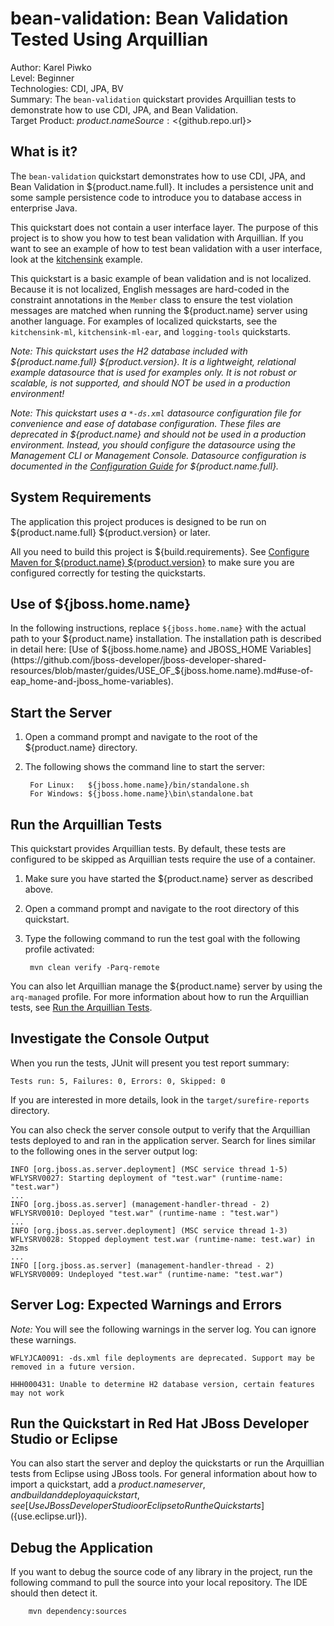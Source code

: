 # bean-validation: Bean Validation Tested Using Arquillian

Author: Karel Piwko  
Level: Beginner  
Technologies: CDI, JPA, BV  
Summary: The `bean-validation` quickstart provides Arquillian tests to demonstrate how to use CDI, JPA, and Bean Validation.  
Target Product: ${product.name}  
Source: <${github.repo.url}>  

## What is it?

The `bean-validation` quickstart demonstrates how to use CDI, JPA, and Bean Validation in ${product.name.full}. It includes a persistence unit and some sample persistence code to introduce you to database access in enterprise Java.

This quickstart does not contain a user interface layer. The purpose of this project is to show you how to test bean validation with Arquillian. If you want to see an example of how to test bean validation with a user interface, look at the [kitchensink](../kitchensink/README.md) example.

This quickstart is a basic example of bean validation and is not localized. Because it is not localized, English messages are hard-coded in the constraint annotations in the `Member` class to ensure the test violation messages are matched when running the ${product.name} server using another language. For examples of localized quickstarts, see the `kitchensink-ml`, `kitchensink-ml-ear`, and `logging-tools` quickstarts.

_Note: This quickstart uses the H2 database included with ${product.name.full} ${product.version}. It is a lightweight, relational example datasource that is used for examples only. It is not robust or scalable, is not supported, and should NOT be used in a production environment!_

_Note: This quickstart uses a `*-ds.xml` datasource configuration file for convenience and ease of database configuration. These files are deprecated in ${product.name} and should not be used in a production environment. Instead, you should configure the datasource using the Management CLI or Management Console. Datasource configuration is documented in the [Configuration Guide](https://access.redhat.com/documentation/en/red-hat-jboss-enterprise-application-platform/) for ${product.name.full}._

## System Requirements

The application this project produces is designed to be run on ${product.name.full} ${product.version} or later.

All you need to build this project is ${build.requirements}. See [Configure Maven for ${product.name} ${product.version}](https://github.com/jboss-developer/jboss-developer-shared-resources/blob/master/guides/CONFIGURE_MAVEN_JBOSS_EAP7.md#configure-maven-to-build-and-deploy-the-quickstarts) to make sure you are configured correctly for testing the quickstarts.


## Use of ${jboss.home.name}

In the following instructions, replace `${jboss.home.name}` with the actual path to your ${product.name} installation. The installation path is described in detail here: [Use of ${jboss.home.name} and JBOSS_HOME Variables](https://github.com/jboss-developer/jboss-developer-shared-resources/blob/master/guides/USE_OF_${jboss.home.name}.md#use-of-eap_home-and-jboss_home-variables).


## Start the Server

1. Open a command prompt and navigate to the root of the ${product.name} directory.
2. The following shows the command line to start the server:

        For Linux:   ${jboss.home.name}/bin/standalone.sh
        For Windows: ${jboss.home.name}\bin\standalone.bat


## Run the Arquillian Tests

This quickstart provides Arquillian tests. By default, these tests are configured to be skipped as Arquillian tests require the use of a container.

1. Make sure you have started the ${product.name} server as described above.
2. Open a command prompt and navigate to the root directory of this quickstart.
3. Type the following command to run the test goal with the following profile activated:

        mvn clean verify -Parq-remote

You can also let Arquillian manage the ${product.name} server by using the `arq-managed` profile. For more information about how to run the Arquillian tests, see [Run the Arquillian Tests](https://github.com/jboss-developer/jboss-developer-shared-resources/blob/master/guides/RUN_ARQUILLIAN_TESTS.md#run-the-arquillian-tests).


## Investigate the Console Output

When you run the tests, JUnit will present you test report summary:

    Tests run: 5, Failures: 0, Errors: 0, Skipped: 0

If you are interested in more details, look in the `target/surefire-reports` directory.

You can also check the server console output to verify that the Arquillian tests deployed to and ran in the application server. Search for lines similar to the following ones in the server output log:

    INFO [org.jboss.as.server.deployment] (MSC service thread 1-5) WFLYSRV0027: Starting deployment of "test.war" (runtime-name: "test.war")
    ...
    INFO [org.jboss.as.server] (management-handler-thread - 2) WFLYSRV0010: Deployed "test.war" (runtime-name : "test.war")
    ...
    INFO [org.jboss.as.server.deployment] (MSC service thread 1-3) WFLYSRV0028: Stopped deployment test.war (runtime-name: test.war) in 32ms
    ...
    INFO [[org.jboss.as.server] (management-handler-thread - 2) WFLYSRV0009: Undeployed "test.war" (runtime-name: "test.war")


## Server Log: Expected Warnings and Errors

_Note:_ You will see the following warnings in the server log. You can ignore these warnings.

    WFLYJCA0091: -ds.xml file deployments are deprecated. Support may be removed in a future version.

    HHH000431: Unable to determine H2 database version, certain features may not work


## Run the Quickstart in Red Hat JBoss Developer Studio or Eclipse

You can also start the server and deploy the quickstarts or run the Arquillian tests from Eclipse using JBoss tools. For general information about how to import a quickstart, add a ${product.name} server, and build and deploy a quickstart, see [Use JBoss Developer Studio or Eclipse to Run the Quickstarts](${use.eclipse.url}).


## Debug the Application

If you want to debug the source code of any library in the project, run the following command to pull the source into your local repository. The IDE should then detect it.

        mvn dependency:sources
